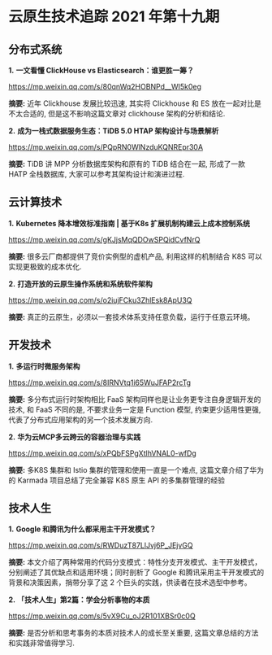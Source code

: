 # 云原生技术追踪 2021 年第十九期

## 分布式系统

**1.** **一文看懂 ClickHouse vs Elasticsearch：谁更胜一筹？**

https://mp.weixin.qq.com/s/80qnWq2HOBNPd__WI5k0eg

**摘要:** 近年 Clickhouse 发展比较迅速, 其实将 Clickhouse 和 ES 放在一起对比是不太合适的, 但是这不影响这篇文章对 clickhouse 架构的分析和结论.

**2.** **成为一栈式数据服务生态：TiDB 5.0 HTAP 架构设计与场景解析**

https://mp.weixin.qq.com/s/PQpRN0WlNzduKQNREpr30A

**摘要:** TiDB 讲 MPP 分析数据库架构和原有的 TiDB 结合在一起, 形成了一款 HATP 全栈数据库, 大家可以参考其架构设计和演进过程.

## 云计算技术

**1.** **Kubernetes 降本增效标准指南 | 基于K8s 扩展机制构建云上成本控制系统**

https://mp.weixin.qq.com/s/gKJjsMqQDOwSPQidCvfNrQ

**摘要:** 很多云厂商都提供了竞价实例型的虚机产品, 利用这样的机制结合 K8S 可以实现更极致的成本优化.

**2.** **打造开放的云原生操作系统和系统软件架构**

https://mp.weixin.qq.com/s/o2iujFCku3ZhlEsk8ApU3Q

**摘要:** 真正的云原生，必须以一套技术体系支持任意负载，运行于任意云环境。

## 开发技术

**1.** **多运行时微服务架构**

https://mp.weixin.qq.com/s/8IRNVtq1i65WuJFAP2rcTg

**摘要:** 多分布式运行时架构相比 FaaS 架构同样也是让业务更专注自身逻辑开发的技术, 和 FaaS 不同的是, 不要求业务一定是 Function 模型, 约束更少适用性更强, 代表了分布式应用架构的另一个技术发展方向.

**2.** **华为云MCP多云跨云的容器治理与实践**

https://mp.weixin.qq.com/s/xPQbFSPgXtlhVNAL0-wfDg

**摘要:** 多K8S 集群和 Istio 集群的管理和使用一直是一个难点, 这篇文章介绍了华为的 Karmada 项目总结了完全兼容 K8S 原生 API 的多集群管理的经验

## 技术人生

**1.** **Google 和腾讯为什么都采用主干开发模式？**

https://mp.weixin.qq.com/s/RWDuzT87LlJvj6P_JEjvGQ

**摘要:** 本文介绍了两种常用的代码分支模式：特性分支开发模式、主干开发模式，分别阐述了其优缺点和适用环境；同时剖析了 Google 和腾讯采用主干开发模式的背景和决策因素，捎带分享了这 2 个巨头的实践，供读者在技术选型中参考。

**2.** **「技术人生」第2篇：学会分析事物的本质**

https://mp.weixin.qq.com/s/5vX9Cu_oJ2R101XBSr0c0Q

**摘要:** 是否分析和思考事务的本质对技术人的成长至关重要, 这篇文章总结的方法和实践非常值得学习.

